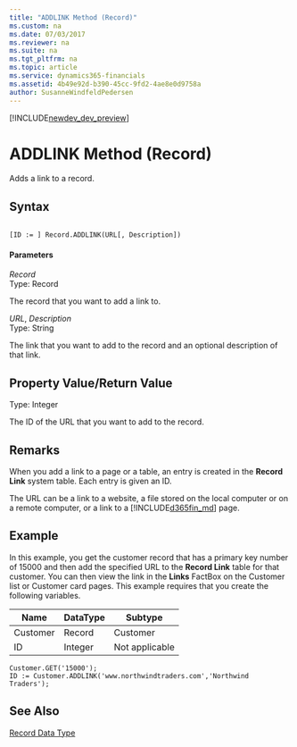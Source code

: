 ```yaml
---
title: "ADDLINK Method (Record)"
ms.custom: na
ms.date: 07/03/2017
ms.reviewer: na
ms.suite: na
ms.tgt_pltfrm: na
ms.topic: article
ms.service: dynamics365-financials
ms.assetid: 4b49e92d-b390-45cc-9fd2-4ae8e0d9758a
author: SusanneWindfeldPedersen
---
```


[!INCLUDE[newdev_dev_preview](../includes/newdev_dev_preview.md)]

# ADDLINK Method (Record)
Adds a link to a record.  

## Syntax  

```  

[ID := ] Record.ADDLINK(URL[, Description])  
```  

#### Parameters  
 *Record*  
 Type: Record  

 The record that you want to add a link to.  

 *URL*, *Description*  
 Type: String  

 The link that you want to add to the record and an optional description of that link.  

## Property Value/Return Value  
 Type: Integer  

 The ID of the URL that you want to add to the record.  

## Remarks  
 When you add a link to a page or a table, an entry is created in the **Record Link** system table. Each entry is given an ID.  

 The URL can be a link to a website, a file stored on the local computer or on a remote computer, or a link to a [!INCLUDE[d365fin_md](../includes/d365fin_md.md)] page.  

## Example  
 In this example, you get the customer record that has a primary key number of 15000 and then add the specified URL to the **Record Link** table for that customer. You can then view the link in the **Links** FactBox on the Customer list or Customer card pages. This example requires that you create the following variables.  

|Name|DataType|Subtype|  
|----------|--------------|-------------|  
|Customer|Record|Customer|  
|ID|Integer|Not applicable|  

```  
Customer.GET('15000');  
ID := Customer.ADDLINK('www.northwindtraders.com','Northwind Traders');  
```  

## See Also  
 [Record Data Type](../datatypes/devenv-record-data-type.md)
